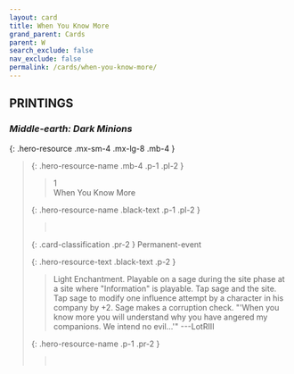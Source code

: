 ```yaml
---
layout: card
title: When You Know More
grand_parent: Cards
parent: W
search_exclude: false
nav_exclude: false
permalink: /cards/when-you-know-more/
---
```


## PRINTINGS


### _Middle-earth: Dark Minions_

{: .hero-resource .mx-sm-4 .mx-lg-8 .mb-4 }
> {: .hero-resource-name .mb-4 .p-1 .pl-2 }
> > <div class="card-mp">1</div>
> > <div class="card-name">When You Know More</div>
>
> {: .hero-resource-name .black-text .p-1 .pl-2 }
> > &nbsp;
>
> {: .card-classification .pr-2 }
> Permanent-event
>
> {: .hero-resource-text .black-text .p-2 }
> > Light Enchantment. Playable on a sage during the site phase at a site where "Information" is playable. Tap sage and the site. Tap sage to modify one influence attempt by a character in his company by +2. Sage makes a corruption check.  "'When you know more you will understand why you have angered my companions. We intend no evil...'" ---LotRIII 
> 
> {: .hero-resource-name .p-1 .pr-2 }
> > <div class="card-shield"></div>
> > <div class="card-corruption">&nbsp;</div>
